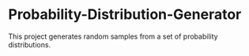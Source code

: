 # Probability-Distribution-Generator
This project generates random samples from a set of probability distributions.
